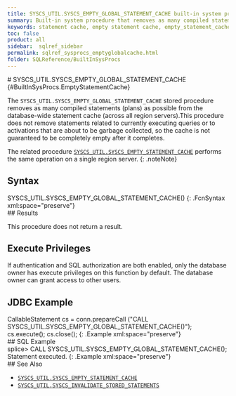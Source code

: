 ```yaml
---
title: SYSCS_UTIL.SYSCS_EMPTY_GLOBAL_STATEMENT_CACHE built-in system procedure
summary: Built-in system procedure that removes as many compiled statements (plans) as possible from the database-wide statement cache (across all region servers).
keywords: statement cache, empty statement cache, empty_statement_cache
toc: false
product: all
sidebar:  sqlref_sidebar
permalink: sqlref_sysprocs_emptyglobalcache.html
folder: SQLReference/BuiltInSysProcs
---
```

<section>
<div class="TopicContent" data-swiftype-index="true" markdown="1">
# SYSCS_UTIL.SYSCS_EMPTY_GLOBAL_STATEMENT_CACHE   {#BuiltInSysProcs.EmptyStatementCache}

The `SYSCS_UTIL.SYSCS_EMPTY_GLOBAL_STATEMENT_CACHE` stored procedure
removes as many compiled statements (plans) as possible from the
database-wide statement cache (across all region servers).This procedure
does not remove statements related to currently executing queries or to
activations that are about to be garbage collected, so the cache is not
guaranteed to be completely empty after it completes.

The related procedure
[`SYSCS_UTIL.SYSCS_EMPTY_STATEMENT_CACHE`](sqlref_sysprocs_emptycache.html) performs
the same operation on a single region server.
{: .noteNote}

## Syntax

<div class="fcnWrapperWide" markdown="1">
    SYSCS_UTIL.SYSCS_EMPTY_GLOBAL_STATEMENT_CACHE()
{: .FcnSyntax xml:space="preserve"}

</div>
## Results

This procedure does not return a result.

## Execute Privileges

If authentication and SQL authorization are both enabled, only the
database owner has execute privileges on this function by default. The
database owner can grant access to other users.

## JDBC Example

<div class="preWrapper" markdown="1">
    CallableStatement cs = conn.prepareCall
      ("CALL SYSCS_UTIL.SYSCS_EMPTY_GLOBAL_STATEMENT_CACHE()");
      cs.execute();
      cs.close();
{: .Example xml:space="preserve"}

</div>
## SQL Example

<div class="preWrapper" markdown="1">
    splice> CALL SYSCS_UTIL.SYSCS_EMPTY_GLOBAL_STATEMENT_CACHE();
    Statement executed.
{: .Example xml:space="preserve"}

</div>
## See Also

* [`SYSCS_UTIL.SYSCS_EMPTY_STATEMENT_CACHE`](sqlref_sysprocs_emptycache.html)
* [`SYSCS_UTIL.SYSCS_INVALIDATE_STORED_STATEMENTS`](sqlref_sysprocs_invalidatestoredstmts.html)

</div>
</section>

